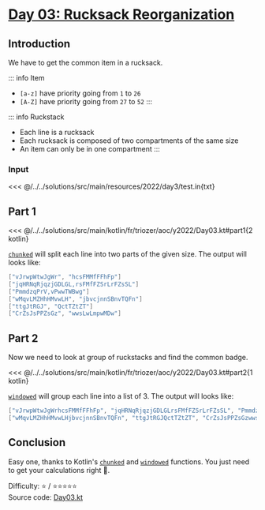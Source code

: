 # [Day 03: Rucksack Reorganization](https://adventofcode.com/2022/day/3)

## Introduction

We have to get the common item in a rucksack.

::: info Item

- `[a-z]` have priority going from `1` to `26`
- `[A-Z]` have priority going from `27` to `52`
  :::

::: info Ruckstack

- Each line is a rucksack
- Each rucksack is composed of two compartments of the same size
- An item can only be in one compartment
  :::

### Input

<<< @/../../solutions/src/main/resources/2022/day3/test.in{txt}

## Part 1

<<< @/../../solutions/src/main/kotlin/fr/triozer/aoc/y2022/Day03.kt#part1{2 kotlin}

[`chunked`](https://kotlinlang.org/api/latest/jvm/stdlib/kotlin.collections/chunked.html) will split each line into two
parts of the given size. The output will looks like:

```kotlin
["vJrwpWtwJgWr", "hcsFMMfFFhFp"]
["jqHRNqRjqzjGDLGL,rsFMfFZSrLrFZsSL"]
["PmmdzqPrV,vPwwTWBwg"]
["wMqvLMZHhHMvwLH", "jbvcjnnSBnvTQFn"]
["ttgJtRGJ", "QctTZtZT"]
["CrZsJsPPZsGz", "wwsLwLmpwMDw"]
```

## Part 2

Now we need to look at group of ruckstacks and find the common badge.

<<< @/../../solutions/src/main/kotlin/fr/triozer/aoc/y2022/Day03.kt#part2{1 kotlin}

[`windowed`](https://kotlinlang.org/api/latest/jvm/stdlib/kotlin.collections/windowed.html) will group each line into a
list of 3. The output will looks like:

```kotlin
["vJrwpWtwJgWrhcsFMMfFFhFp", "jqHRNqRjqzjGDLGLrsFMfFZSrLrFZsSL", "PmmdzqPrVvPwwTWBwg"]
["wMqvLMZHhHMvwLHjbvcjnnSBnvTQFn", "ttgJtRGJQctTZtZT", "CrZsJsPPZsGzwwsLwLmpwMDw"]
```

## Conclusion

Easy one, thanks to Kotlin's [`chunked`](https://kotlinlang.org/api/latest/jvm/stdlib/kotlin.collections/chunked.html)
and [`windowed`](https://kotlinlang.org/api/latest/jvm/stdlib/kotlin.collections/windowed.html) functions.
You just need to get your calculations right 🥹.

Difficulty:️ ⭐️ / ⭐️⭐️⭐️⭐️⭐️\
Source
code: [Day03.kt](https://github.com/triozer/aoc-2022/blob/main/solutions/src/main/kotlin/fr/triozer/aoc/y2022/Day03.kt)
